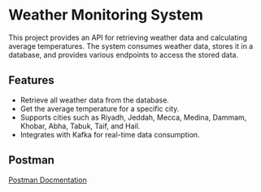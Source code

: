 # Weather Monitoring System

This project provides an API for retrieving weather data and calculating average temperatures. The system consumes weather data, stores it in a database, and provides various endpoints to access the stored data.

## Features

- Retrieve all weather data from the database.
- Get the average temperature for a specific city.
- Supports cities such as Riyadh, Jeddah, Mecca, Medina, Dammam, Khobar, Abha, Tabuk, Taif, and Hail.
- Integrates with Kafka for real-time data consumption.
  
## Postman

[Postman Docmentation](https://documenter.getpostman.com/view/18939368/2sAXjRVpVY)

